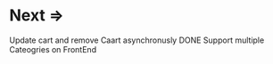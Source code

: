 # Next => 
Update cart and remove Caart asynchronusly DONE 
Support multiple Cateogries on FrontEnd

<!-- TODO : Fix Pagination According to Total Products that are being Display -->

<!-- TODO : Orders backend and fronend My Orders Page -->